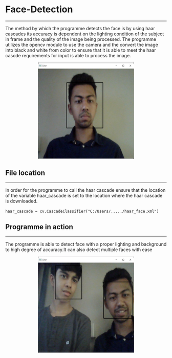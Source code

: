 # Face-Detection
---
The method by which the programme detects the face is by using haar cascades its accuracy is dependent on the lighting condition of the subject in frame and the quality of the image being processed. The programme utilizes the opencv module to use the camera and the convert the image into black and white from color to ensure that it is able to meet the haar cascde requirements for input is able to process the image.
<p align="center">
  <img src="Photos/face.png" width="300" height="300"/>
</p>

## File location
---
<p>In order for the programme to call the haar cascade ensure that the location of the variable haar_cascade is set to the location where the haar cascade is downloaded.</p>
<code>haar_cascade = cv.CascadeClassifier("C:/Users/...../haar_face.xml")</code>

## Programme in action
---
The programme is able to detect face with a proper lighting and background to high degree of accuracy.It can also detect multiple faces with ease
<p align="center">
  <img src="Photos/face1.png" width="300" height="300"/>
</p>
